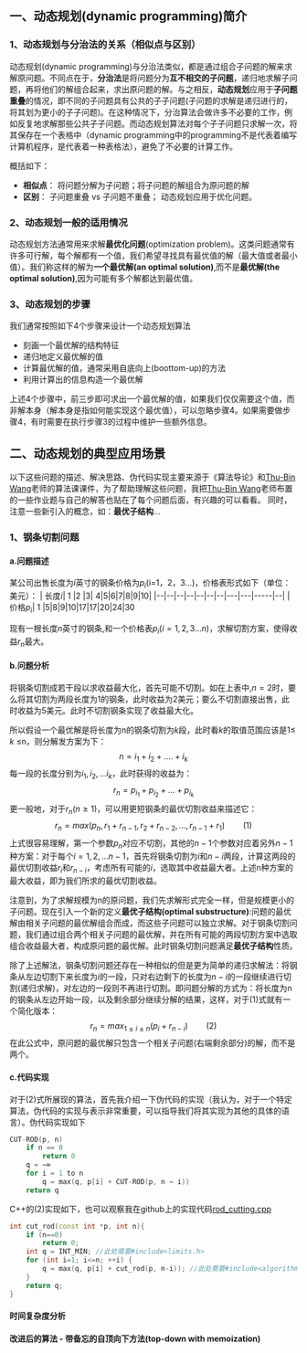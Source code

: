 ## 一、动态规划(dynamic programming)简介
### 1、动态规划与分治法的关系（相似点与区别）
动态规划(dynamic programming)与分治法类似，都是通过组合子问题的解来求解原问题。不同点在于，**分治法**是将问题分为**互不相交的子问题**，递归地求解子问题，再将他们的解组合起来，求出原问题的解。与之相反，**动态规划**应用于**子问题重叠**的情况，即不同的子问题具有公共的子子问题(子问题的求解是递归进行的，将其划为更小的子子问题)。在这种情况下，分治算法会做许多不必要的工作，例如反复地求解那些公共子子问题。而动态规划算法对每个子子问题只求解一次，将其保存在一个表格中（dynamic programming中的programming不是代表着编写计算机程序，是代表着一种表格法），避免了不必要的计算工作。

概括如下：
- **相似点**： 将问题分解为子问题；将子问题的解组合为原问题的解
- **区别**： 子问题重叠 vs 子问题不重叠； 动态规划应用于优化问题。
###  2、动态规划一般的适用情况 
动态规划方法通常用来求解**最优化问题**(optimization problem)。这类问题通常有许多可行解，每个解都有一个值，我们希望寻找具有最优值的解（最大值或者最小值）。我们称这样的解为**一个最优解(an optimal solution)**,而不是**最优解(the optimal solution)**,因为可能有多个解都达到最优值。
### 3、动态规划的步骤
我们通常按照如下4个步骤来设计一个动态规划算法

-	刻画一个最优解的结构特征
-	递归地定义最优解的值
-	计算最优解的值，通常采用自底向上(boottom-up)的方法
-	利用计算出的信息构造一个最优解

上述4个步骤中，前三步即可求出一个最优解的值，如果我们仅仅需要这个值，而非解本身（解本身是指如何能实现这个最优值），可以忽略步骤4。如果需要做步骤4，有时需要在执行步骤3的过程中维护一些额外信息。

## 二、动态规划的典型应用场景
以下这些问题的描述、解决思路、伪代码实现主要来源于《算法导论》和[Thu-Bin Wang](http://cgcad.thss.tsinghua.edu.cn/wangbin/)老师的算法课课件，为了帮助理解这些问题，我把[Thu-Bin Wang](http://cgcad.thss.tsinghua.edu.cn/wangbin/)老师布置的一些作业题与自己的解答也贴在了每个问题后面，有兴趣的可以看看。
同时，注意一些新引入的概念，如：**最优子结构**...
### 1、钢条切割问题
#### a.问题描述
某公司出售长度为$i$英寸的钢条价格为$p_i$(i=1，2，3...)，价格表形式如下（单位：美元）：
| 长度$i$| 1 |2 |3| 4|5|6|7|8|9|10|
|--|--|--|--|--|--|--|---|---|-----|--|
|  价格$p_i$| 1 |5|8|9|10|17|17|20|24|30

现有一根长度$n$英寸的钢条,和一个价格表$p_i(i = 1, 2,3 ...n)$，求解切割方案，使得收益$r_n$最大。
#### b.问题分析
将钢条切割成若干段以求收益最大化，首先可能不切割。如在上表中,$n=2$时，要么将其切割为两段长度为1的钢条，此时收益为2美元；要么不切割直接出售，此时收益为5美元。此时不切割钢条实现了收益最大化。

所以假设一个最优解是将长度为n的钢条切割为$k$段，此时看$k$的取值范围应该是1$\leq$ $k$ $\leq$n，则分解发方案为下：$$n = i_1+i_2+....+i_k$$每一段的长度分别为$i_1,i_2,...i_k$，此时获得的收益为：$$r_n = p_{i_1}+p_{i_2}+...+p_{i_k}$$更一般地，对于$r_n(n\geq1)$，可以用更短钢条的最优切割收益来描述它：$$r_n =  max(p_n,r_1 +  r_{n-1}, r_2 + r_{n-2},...,r_{n-1} + r_1)  \qquad(1)$$上式很容易理解，第一个参数$p_n$对应不切割，其他的$n-1$个参数对应着另外$n-1$种方案：对于每个$i=1,2,...n-1$，首先将钢条切割为$i$和$n-i$两段，计算这两段的最优切割收益$r_i$和$r_{n-i}$，考虑所有可能的$i$，选取其中收益最大者。上述n种方案的最大收益，即为我们所求的最优切割收益。

注意到，为了求解规模为n的原问题，我们先求解形式完全一样，但是规模更小的子问题。现在引入一个新的定义**最优子结构(optimal substructure)**:问题的最优解由相关子问题的最优解组合而成，而这些子问题可以独立求解。对于钢条切割问题，我们通过组合两个相关子问题的最优解，并在所有可能的两段切割方案中选取组合收益最大者，构成原问题的最优解。此时钢条切割问题满足**最优子结构**性质。

除了上述解法，钢条切割问题还存在一种相似的但是更为简单的递归求解法：将钢条从左边切割下来长度为$i$的一段，只对右边剩下的长度为$n-i$的一段继续进行切割(递归求解)，对左边的一段则不再进行切割。即问题分解的方式为：将长度为n的钢条从左边开始一段，以及剩余部分继续分解的结果，这样，对于$(1)$式就有一个简化版本：$$r_n = max_{1\leq i\leq n}(p_i +  r_{n-i}) \qquad(2)$$在此公式中，原问题的最优解只包含一个相关子问题(右端剩余部分)的解，而不是两个。
#### c.代码实现
对于(2)式所展现的算法，首先我介绍一下伪代码的实现（我认为，对于一个特定算法，伪代码的实现与表示非常重要，可以指导我们将其实现为其他的具体的语言）。伪代码实现如下
```cpp
CUT-ROD(p, n)
	if n == 0
 		return 0
	q = −∞
	for i = 1 to n
		q = max(q, p[i] + CUT-ROD(p, n − i))
	return q
```
C++的(2)实现如下，也可以观察我在github上的实现代码[rod_cutting.cpp](https://github.com/LMLzz/DataStructure-Algorithm/blob/master/Dynamic-Programming/%E9%92%A2%E6%9D%A1%E5%88%87%E5%89%B2%E9%97%AE%E9%A2%98-rod_cutting_problem/rod_cutting.cpp)
```cpp
int cut_rod(const int *p, int n){
    if (n==0) 
        return 0;
    int q = INT_MIN; //此处需要#include<limits.h>
    for (int i=1; i<=n; ++i) {
        q = max(q, p[i] + cut_rod(p, n-i)); //此处需要#include<algorithm>
    }
    return q;
}
```
#### 时间复杂度分析
#### 改进后的算法 - 带备忘的自顶向下方法(top-down with memoization)
